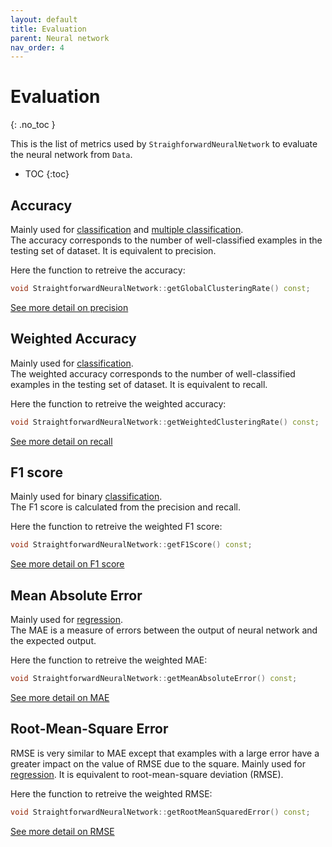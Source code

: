 ```yaml
---
layout: default
title: Evaluation
parent: Neural network
nav_order: 4
---
```


# Evaluation
{: .no_toc }

This is the list of metrics used by `StraighforwardNeuralNetwork` to evaluate the neural network from `Data`.

* TOC
{:toc}

## Accuracy
Mainly used for [classification]({{site.baseurl}}/data/classification.html) and [multiple classification]({{site.baseurl}}/data/multiple_classification.html).<br/>
The accuracy corresponds to the number of well-classified examples in the testing set of dataset. It is equivalent to precision.

Here the function to retreive the accuracy:
```c++
void StraightforwardNeuralNetwork::getGlobalClusteringRate() const;
```
[See more detail on precision](https://en.wikipedia.org/wiki/Precision_and_recall)

## Weighted Accuracy
Mainly used for [classification]({{site.baseurl}}/data/classification.html).<br/>
The weighted accuracy corresponds to the number of well-classified examples in the testing set of dataset. It is equivalent to recall.

Here the function to retreive the weighted accuracy:
```c++
void StraightforwardNeuralNetwork::getWeightedClusteringRate() const;
```
[See more detail on recall](https://en.wikipedia.org/wiki/Precision_and_recall)

## F1 score
Mainly used for binary [classification]({{site.baseurl}}/data/classification.html).<br/>
The F1 score is calculated from the precision and recall.

Here the function to retreive the weighted F1 score:
```c++
void StraightforwardNeuralNetwork::getF1Score() const;
```
[See more detail on F1 score](https://en.wikipedia.org/wiki/Precision_and_recall)

## Mean Absolute Error
Mainly used for [regression]({{site.baseurl}}/data/regression.html).<br/>
The MAE is a measure of errors between the output of neural network and the expected output.

Here the function to retreive the weighted MAE:
```c++
void StraightforwardNeuralNetwork::getMeanAbsoluteError() const;
```
[See more detail on MAE](https://en.wikipedia.org/wiki/Mean_absolute_error)

## Root-Mean-Square Error
RMSE is very similar to MAE except that examples with a large error have a greater impact on the value of RMSE due to the square.
Mainly used for [regression]({{site.baseurl}}/data/regression.html). It is equivalent to root-mean-square deviation (RMSE).

Here the function to retreive the weighted RMSE:
```c++
void StraightforwardNeuralNetwork::getRootMeanSquaredError() const;
```
[See more detail on RMSE](https://en.wikipedia.org/wiki/Root-mean-square_deviation)